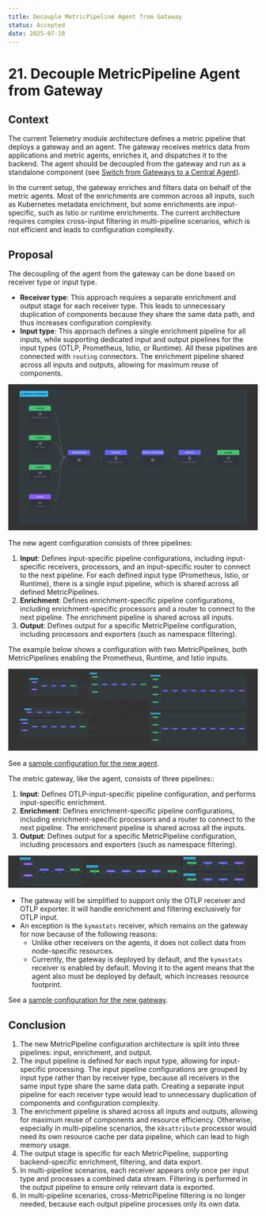 ```yaml
---
title: Decouple MetricPipeline Agent from Gateway
status: Accepted
date: 2025-07-10
---
```


# 21. Decouple MetricPipeline Agent from Gateway

## Context

The current Telemetry module architecture defines a metric pipeline that deploys a gateway and an agent. The gateway receives metrics data from applications and metric agents, enriches it, and dispatches it to the backend.
The agent should be decoupled from the gateway and run as a standalone component (see [Switch from Gateways to a Central Agent](019-switch-from-gateways-to-a-central-agent.md)).

In the current setup, the gateway enriches and filters data on behalf of the metric agents. Most of the enrichments are common across all inputs, such as Kubernetes metadata enrichment, but some enrichments are input-specific, such as Istio or runtime enrichments.
The current architecture requires complex cross-input filtering in multi-pipeline scenarios, which is not efficient and leads to configuration complexity.

## Proposal

The decoupling of the agent from the gateway can be done based on receiver type or input type.

- **Receiver type**: This approach requires a separate enrichment and output stage for each receiver type. This leads to unnecessary duplication of components because they share the same data path, and thus increases configuration complexity.
- **Input type**: This approach defines a single enrichment pipeline for all inputs, while supporting dedicated input and output pipelines for the input types (OTLP, Prometheus, Istio, or Runtime).
  All these pipelines are connected with `routing` connectors. The enrichment pipeline shared across all inputs and outputs, allowing for maximum reuse of components.


![enrichment](./../assets/metric-enrichment.png)

The new agent configuration consists of three pipelines:

1. **Input**: Defines input-specific pipeline configurations, including input-specific receivers, processors, and an input-specific router to connect to the next pipeline. For each defined input type (Prometheus, Istio, or Runtime), there is a single input pipeline, which is shared across all defined MetricPipelines.
2. **Enrichment**: Defines enrichment-specific pipeline configurations, including enrichment-specific processors and a router to connect to the next pipeline. The enrichment pipeline is shared across all inputs.
3. **Output**: Defines output for a specific MetricPipeline configuration, including processors and exporters (such as namespace filtering).

The example below shows a configuration with two MetricPipelines, both MetricPipelines enabling the Prometheus, Runtime, and Istio inputs.

![config](./../assets/metric-agent-pipelines.png)

See a [sample configuration for the new agent](./../assets/sample-metric-agent-config.yaml).

The metric gateway, like the agent, consists of three pipelines::
1. **Input**: Defines OTLP-input-specific pipeline configuration, and performs input-specific enrichment.
2. **Enrichment**: Defines enrichment-specific pipeline configurations, including enrichment-specific processors and a router to connect to the next pipeline. The enrichment pipeline is shared across all the inputs.
3. **Output**: Defines output for a specific MetricPipeline configuration, including processors and exporters (such as namespace filtering).

![gaetway](./../assets/metric-gateway-pipelines.png)

 - The gateway will be simplified to support only the OTLP receiver and OTLP exporter. It will handle enrichment and filtering exclusively for OTLP input.
 - An exception is the `kymastats` receiver, which remains on the gateway for now because of the following reasons:
   - Unlike other receivers on the agents, it does not collect data from node-specific resources.
   - Currently, the gateway is deployed by default, and the `kymastats` receiver is enabled by default. Moving it to the agent means that the agent also must be deployed by default, which increases resource footprint.

See a [sample configuration for the new gateway](./../assets/sample-metric-gateway-config.yaml).

## Conclusion

1. The new MetricPipeline configuration architecture is split into three pipelines: input, enrichment, and output.
2. The input pipeline is defined for each input type, allowing for input-specific processing. The input pipeline configurations are grouped by input type rather than by receiver type, because all receivers in the same input type share the same data path. Creating a separate input pipeline for each receiver type would lead to unnecessary duplication of components and configuration complexity.
3. The enrichment pipeline is shared across all inputs and outputs, allowing for maximum reuse of components and resource efficiency. Otherwise, especially in multi-pipeline scenarios, the `k8sattribute` processor would need its own resource cache per data pipeline, which can lead to high memory usage.
4. The output stage is specific for each MetricPipeline, supporting backend-specific enrichment, filtering, and data export.
5. In multi-pipeline scenarios, each receiver appears only once per input type and processes a combined data stream. Filtering is performed in the output pipeline to ensure only relevant data is exported.
6. In multi-pipeline scenarios, cross-MetricPipeline filtering is no longer needed, because each output pipeline processes only its own data.

